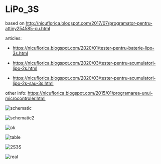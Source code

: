 # LiPo_3S
based on http://nicuflorica.blogspot.com/2017/07/programator-pentru-attiny254585-cu.html

articles:
- https://nicuflorica.blogspot.com/2020/01/tester-pentru-baterie-lipo-3s.html

- https://nicuflorica.blogspot.com/2020/03/tester-pentru-acumulatori-lipo-2s.html

- https://nicuflorica.blogspot.com/2020/03/tester-pentru-acumulatori-lipo-2s-sau-3s.html

other info: https://nicuflorica.blogspot.com/2015/01/programarea-unui-microcontroler.html


![schematic](https://1.bp.blogspot.com/-Je38mytCokU/Xi1Tucjum6I/AAAAAAAAbPw/nI-MfzkcVUQWONh7pCnVWuCtqPfLDH5vACLcBGAsYHQ/s1600/schematic.png)

![schematic2](https://1.bp.blogspot.com/-6pfj45JWtIc/Xn3eA7714LI/AAAAAAAAbrs/29ofrqcdxQoIouE2bbaJIqE3knSqoZTzQCLcBGAsYHQ/s320/LiPo_2S_schemtic.png)

![ok](https://1.bp.blogspot.com/-jUAa5PNZuTs/XiwRoKpI8TI/AAAAAAAAbO4/Ph38yIJQRTUChfTnsy6mGo9enj_MQqGpACLcBGAsYHQ/s1600/IMG_1912.jpeg)

![table](https://1.bp.blogspot.com/-uzqr8eUyIkU/Xn3k4_3chGI/AAAAAAAAbsU/Y3TBR1LW6u4xxy4n7rSBxRD4tgpWbH6cgCLcBGAsYHQ/s320/2S_3S.png)

![2S3S](https://1.bp.blogspot.com/-dJLoq42qBW8/Xn3jd1a2XsI/AAAAAAAAbr4/voAvCyAbjrw3FnB5jYHbVzRTi37TSyjOwCLcBGAsYHQ/s1600/LiPo_2S_3S_schematic.png)

![real](https://1.bp.blogspot.com/-4kKkpG8RbzM/Xn3nJdLjiPI/AAAAAAAAbss/dlihhZBosk8h_neqnPjTfkNeQ5XJABoDACLcBGAsYHQ/s200/3S.jpg)
